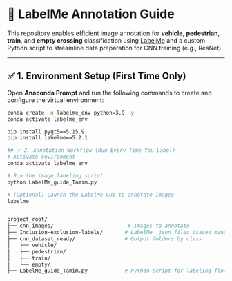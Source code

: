 # 🚦 LabelMe Annotation Guide 

This repository enables efficient image annotation for **vehicle**, **pedestrian**, **train**, and **empty crossing** classification using [LabelMe](https://github.com/wkentaro/labelme) and a custom Python script to streamline data preparation for CNN training (e.g., ResNet).

---

## ✅ 1. Environment Setup (First Time Only)

Open **Anaconda Prompt** and run the following commands to create and configure the virtual environment:

```bash
conda create -n labelme_env python=3.9 -y
conda activate labelme_env

pip install pyqt5==5.15.9
pip install labelme==5.2.1

## ✅ 2. Annotation Workflow (Run Every Time You Label)
# Activate environment
conda activate labelme_env

# Run the image labeling script
python LabelMe_guide_Tamim.py

# (Optional) Launch the LabelMe GUI to annotate images
labelme


project_root/
├── cnn_images/                        # Images to annotate
├── Inclusion-exclusion-labels/       # LabelMe .json files (saved manually)
├── cnn_dataset_ready/                # Output folders by class
│   ├── vehicle/
│   ├── pedestrian/
│   ├── train/
│   └── empty/
├── LabelMe_guide_Tamim.py            # Python script for labeling flow

